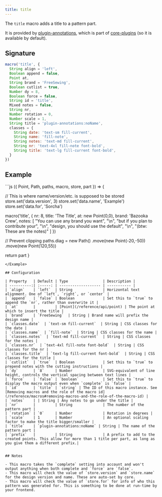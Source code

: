 ```yaml
---
title: title
---
```


The `title` macro adds a title to a pattern part.

It is provided by [plugin-annotations](/reference/plugins/annotations), which is
part of [core-plugins](/reference/plugins/core) (so it is available by default).

## Signature

```js
macro('title', {
  String align = 'left',
  Boolean append = false,
  Point at,
  String brand = 'FreeSewing',
  Boolean cutlist = true,
  Number dy = 8,
  Boolean force = false,
  String id = 'title',
  Mixed notes = false,
  String nr,
  Number rotation = 0,
  Number scale = 1,
  String title = 'plugin-annotations:noName',
  classes = {
    String date: 'text-sm fill-current',
    String name: 'fill-note',
    String notes: 'text-md fill-current',
    String nr: 'text-4xl fill-note font-bold',
    String title: 'text-lg fill-current font-bold',
  }
})
```

## Example

<Example caption="An example of the title macro">
```js
({ Point, Path, paths, macro, store, part }) => {

  // This is where name/version/etc. is supposed to be stored
  store.set('data.version', 3)
  store.set('data.name', 'Example')
  store.set('data.for', 'Sorcha')

  macro('title', {
    nr: 8,
    title: 'The Title',
    at: new Point(0,0),
    brand: 'Bazooka Crew',
    notes: [
      "You can use any brand you want",
      "\n",
      "but if you plan to contribute your",
      "\n",
      "design, you should use the default",
      "\n",
      "(btw: These are the notes)"
    ]
  })

  // Prevent clipping
  paths.diag = new Path()
    .move(new Point(-20,-50))
    .move(new Point(120,55))

  return part
}
```
</Example>

## Configuration

| Property   | Default | Type                | Description |
| ----------:| :-----: | ------------------- | ----------- |
| `align`    | `left`  | String              | Horizontal text alignment. One of `left`, `right`, or `center` |
| `append`   | `false` | Boolean             | Set this to `true` to append the `nr`, rather than overwrite it |
| `at`       |         | [Point](/reference/api/point) | The point at which to insert the title |
| `brand`    | `FreeSewing`  | String | Brand name will prefix the design name |
| `classes.date`  | `text-sm fill-current`  | String | CSS classes for the date |
| `classes.name`  | `fill-note`  | String | CSS classes for the name |
| `classes.notes`  | `text-md fill-current`  | String | CSS classes for the notes |
| `classes.nr`  | `text-4xl fill-note font-bold`  | String | CSS classes for the nr |
| `classes.title`  | `text-lg fill-current font-bold`  | String | CSS classes for the title |
| `cutlist`  | `true`  | Boolean             | Set this to `true` to prepend notes with the cutting instructions |
| `dy`       | `8`     | Number              | SVG-equivalent of line height, controls the vertical spacing between text lines |
| `force`    | `false` | `boolean`           | Set this to `true` to display the macro output even when `complete` is `false` |
| `id`       | `title` | `string` | The ID of this macro instance. See [Removing macros and the role of the macro id](/reference/macros#removing-macros-and-the-role-of-the-macro-id) |
| `notes`    | | String | Any notes to go under the title |
| `nr`       |         | String              | The number of the pattern part |
| `rotation` | `0`     | Number              | Rotation in degrees |
| `scale`    | 1       | Number              | An optional scaling factor to make the title bigger/smaller |
| `title`    | `plugin-annotations:noName` | String | The name of the pattern part |
| `prefix`   |         | String              | A prefix to add to the created points. This allow for more than 1 title per part, as long as you give them a different prefix.|


## Notes

- This macro takes the `complete` setting into account and won't output anything when both complete and `force` are `false`.
- This macro will check the value of `store.version` and `store.name` for the design version and name. These are auto-set by core.
- This macro will check the value of `store.for` for info of who this pattern was generated for. This is something to be done at run-time by your frontend.

